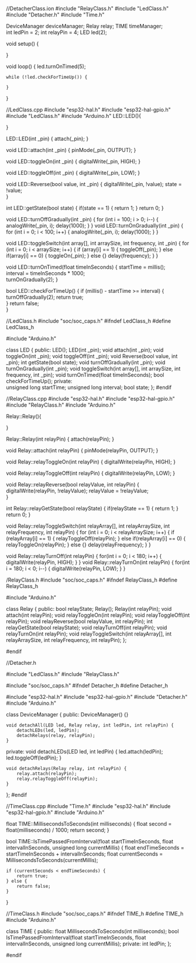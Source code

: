 //DetacherClass.ion
#include "RelayClass.h"
#include "LedClass.h"
#include "Detacher.h"
#include "Time.h"

DeviceManager deviceManager;
Relay relay;
TIME timeManager;  
int ledPin = 2;
int relayPin = 4;
LED led(2);  

void setup() {

}

void loop() {
    led.turnOnTimed(5);

    while (!led.checkForTimeUp()) {
        
    }

}

//LedClass.cpp
#include "esp32-hal.h"
#include "esp32-hal-gpio.h"
#include "LedClass.h"
#include "Arduino.h"
LED::LED(){
  
}

LED::LED(int _pin)
{
  attach(_pin);
}

void LED::attach(int _pin)
{
  pinMode(_pin, OUTPUT);
}


void LED::toggleOn(int _pin)
{
  digitalWrite(_pin, HIGH);
}

void LED::toggleOff(int _pin)
{
  digitalWrite(_pin, LOW);
}

void LED::Reverse(bool value, int _pin)
{
  digitalWrite(_pin, !value);
  state = !value;  
}

int LED::getState(bool state)
{
  if(state == 1)
  {
    return 1;
  }
  return 0;
}

void LED::turnOffGradually(int _pin)
{
  for (int i = 100; i > 0; i--) {
    analogWrite(_pin, i); 
    delay(1000);
  }
}
void LED::turnOnGradually(int _pin)
{
  for (int i = 0; i < 100; i++) {
    analogWrite(_pin, i); 
    delay(1000);
  }
}


void LED::toggleSwitch(int array[], int arraySize, int frequency, int _pin) {
  for (int i = 0; i < arraySize; i++) {
    if (array[i] == 1) 
    {
      toggleOff(_pin);
    } 
    else if(array[i] == 0)
    {
      toggleOn(_pin);
    }
    else {}
    delay(frequency); 
  }
}

void LED::turnOnTimed(float timeInSeconds) {
  startTime = millis();  
  interval = timeInSeconds * 1000;  
  turnOnGradually(2);
}

bool LED::checkForTimeUp() {
  if (millis() - startTime >= interval) {
      turnOffGradually(2);
      return true;  
  }
  return false;  
}


//LedClass.h
#include "soc/soc_caps.h"
#ifndef LedClass_h
#define LedClass_h

#include "Arduino.h"

class LED
{
  public:
    LED();
    LED(int _pin);
    void attach(int _pin);
    void toggleOn(int _pin);
    void toggleOff(int _pin);
    void Reverse(bool value, int _pin);
    int getState(bool state);
    void turnOffGradually(int _pin);
    void turnOnGradually(int _pin);
    void toggleSwitch(int array[], int arraySize, int frequency, int _pin);
    void turnOnTimed(float timeInSeconds);
    bool checkForTimeUp();
  private:  
   unsigned long startTime;
   unsigned long interval;
   bool state;
};
#endif 

//RelayClass.cpp
#include "esp32-hal.h"
#include "esp32-hal-gpio.h"
#include "RelayClass.h"
#include "Arduino.h"

Relay::Relay(){
  
}

Relay::Relay(int relayPin)
{
  attach(relayPin);
}

void Relay::attach(int relayPin)
{
  pinMode(relayPin, OUTPUT);
}


void Relay::relayToggleOn(int relayPin)
{
  digitalWrite(relayPin, HIGH);
}

void Relay::relayToggleOff(int relayPin)
{
  digitalWrite(relayPin, LOW);
}

void Relay::relayReverse(bool relayValue, int relayPin)
{
  digitalWrite(relayPin, !relayValue);
  relayValue = !relayValue;  
}

int Relay::relayGetState(bool relayState)
{
  if(relayState == 1)
  {
    return 1;
  }
  return 0;
}

void Relay::relayToggleSwitch(int relayArray[], int relayArraySize, int relayFrequency, int relayPin) 
{
  for (int i = 0; i < relayArraySize; i++) {
    if (relayArray[i] == 1) 
    {
      relayToggleOff(relayPin);
    } 
    else if(relayArray[i] == 0)
    {
      relayToggleOn(relayPin);
    }
    else {}
    delay(relayFrequency); 
  }
}

void Relay::relayTurnOff(int relayPin)
{
  for(int i = 0; i < 180; i++)
  {
    digitalWrite(relayPin, HIGH);
  }
}
void Relay::relayTurnOn(int relayPin)
{
  for(int i = 180; i < 0; i--)
  {
    digitalWrite(relayPin, LOW);
  }
}

/RelayClass.h
#include "soc/soc_caps.h"
#ifndef RelayClass_h
#define RelayClass_h

#include "Arduino.h"

class Relay
{
  public:
    bool relayState;
    Relay();
    Relay(int relayPin);
    void attach(int relayPin);
    void relayToggleOn(int relayPin);
    void relayToggleOff(int relayPin);
    void relayReverse(bool relayValue, int relayPin);
    int relayGetState(bool relayState);
    void relayTurnOff(int relayPin);
    void relayTurnOn(int relayPin);
    void relayToggleSwitch(int relayArray[], int relayArraySize, int relayFrequency, int relayPin);
};

#endif 

//Detacher.h


#include "LedClass.h"
#include "RelayClass.h"

#include "soc/soc_caps.h"
#ifndef Detacher_h
#define Detacher_h

#include "esp32-hal.h"
#include "esp32-hal-gpio.h"
#include "Detacher.h"
#include "Arduino.h"

class DeviceManager {
  public:
    DeviceManager() {}

    void detachAll(LED led, Relay relay, int ledPin, int relayPin) {
        detachLEDs(led, ledPin);
        detachRelays(relay, relayPin);
    }

  private:
    void detachLEDs(LED led, int ledPin) {
        led.attach(ledPin); 
        led.toggleOff(ledPin); 
    }

    void detachRelays(Relay relay, int relayPin) {
        relay.attach(relayPin); 
        relay.relayToggleOff(relayPin); 
    }
};
#endif

//TimeClass.cpp
#include "Time.h"
#include "esp32-hal.h"
#include "esp32-hal-gpio.h"
#include "Arduino.h"

float TIME::MillisecondsToSeconds(int milliseconds) {
    float second = float(milliseconds) / 1000;
    return second;
}

bool TIME::IsTimePassedFromInterval(float startTimeInSeconds, float intervalInSeconds, unsigned long currentMillis) {
    float endTimeSeconds = startTimeInSeconds + intervalInSeconds;
    float currentSeconds = MillisecondsToSeconds(currentMillis);

    if (currentSeconds < endTimeSeconds) {
        return true;
    } else {
        return false;
    }
}

//TimeClass.h
#include "soc/soc_caps.h"
#ifndef TIME_h
#define TIME_h
#include "Arduino.h"

class TIME {
  public:
    float MillisecondsToSeconds(int milliseconds);
    bool IsTimePassedFromInterval(float startTimeInSeconds, float intervalInSeconds, unsigned long currentMillis);
  private:
    int ledPin;
};

#endif
